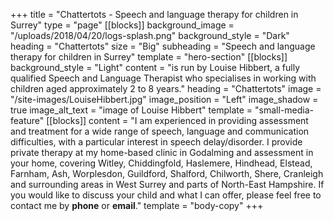 +++
title = "Chattertots - Speech and language therapy for children in Surrey"
type = "page"
[[blocks]]
background_image = "/uploads/2018/04/20/logs-splash.png"
background_style = "Dark"
heading = "Chattertots"
size = "Big"
subheading = "Speech and language therapy for children in Surrey"
template = "hero-section"
[[blocks]]
background_style = "Light"
content = "is run by Louise Hibbert, a fully qualified Speech and Language Therapist who specialises in working with children aged approximately 2 to 8 years."
heading = "Chattertots"
image = "/site-images/LouiseHibbert.jpg"
image_position = "Left"
image_shadow = true
image_alt_text = "image of Louise Hibbert"
template = "small-media-feature"
[[blocks]]
content = "I am experienced in providing assessment and treatment for a wide range of speech, language and communication difficulties, with a particular interest in speech delay/disorder. I provide private therapy at my home-based clinic in Godalming and assessment in your home, covering Witley, Chiddingfold, Haslemere, Hindhead, Elstead, Farnham, Ash, Worplesdon, Guildford, Shalford, Chilworth, Shere, Cranleigh and surrounding areas in West Surrey and parts of North-East Hampshire. If you would like to discuss your child and what I can offer, please feel free to contact me by **phone** or **email**."
template = "body-copy"
+++
